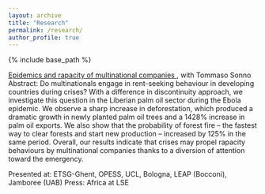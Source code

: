 ```yaml
---
layout: archive
title: "Research"
permalink: /research/
author_profile: true
---
```


{% include base_path %}

<a href="https://davidezufacchi.github.io/Ebola_SonnoZufacchi.pdf"> Epidemics and rapacity of multinational companies  </a>, with Tommaso Sonno
Abstract: 	Do multinationals engage in rent-seeking behaviour in developing countries during crises? With a difference in discontinuity approach, we investigate this question in the Liberian palm oil sector during the Ebola epidemic. We observe a sharp increase in deforestation, which produced a dramatic growth in newly planted palm oil trees and a 1428% increase in palm oil exports. We also show that the probability of forest fire – the fastest way to clear forests and start new production – increased by 125% in the same period. Overall, our results indicate that crises may propel rapacity behaviours by multinational companies thanks to a diversion of attention toward the emergency. 

Presented at: ETSG-Ghent, OPESS, UCL, Bologna, LEAP (Bocconi), Jamboree (UAB)
Press: Africa at LSE
